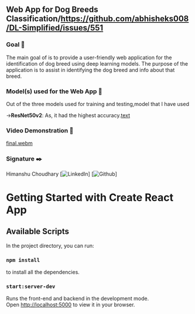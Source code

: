 ## Web App for Dog Breeds Classification/https://github.com/abhisheks008/DL-Simplified/issues/551

### Goal 🎯

The main goal of is to provide a user-friendly web application for the identification of dog breed using deep learning models. The purpose of the application is to assist in identifying the dog breed and info about that breed.

### Model(s) used for the Web App 🧮

Out of the three models used for training and testing,model that I have used

->**ResNet50v2**: As, it had the highest accuracy.[text](<Models/ResNet50v2(98%).ipynb>)

### Video Demonstration 🎥
[final.webm](https://github.com/Himanshu8850/DL-Simplified/assets/128601673/d2154643-7669-45ca-acee-3e32f6a352ed)

### Signature ✒️

Himanshu Choudhary
[![LinkedIn](https://www.linkedin.com/in/himanshu-choudhary-178618245/)]
[![Github](https://github.com/Himanshu8850)]

# Getting Started with Create React App

## Available Scripts

In the project directory, you can run:

### `npm install`

to install all the dependencies.

### `start:server-dev`

Runs the front-end and backend in the development mode.\
Open [http://localhost:5000](http://localhost:5000) to view it in your browser.
